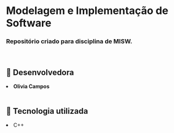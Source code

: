
<h1>Modelagem e Implementação de Software</h1>

<h3>Repositório criado para disciplina de MISW. </h3><br>

<h2>&#128100 Desenvolvedora </h2>
<li><b>Olivia Campos</b></li><br>

<h2>&#128295 Tecnologia utilizada</h2>
<li>C++</li>




